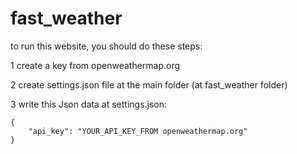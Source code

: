 # fast_weather


to run this website, you should do these steps:

1 create a key from openweathermap.org

2 create settings.json file at the main folder (at fast_weather folder)

3 write this Json data at settings.json:

    {
        "api_key": "YOUR_API_KEY_FROM openweathermap.org"
    }
